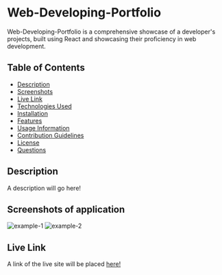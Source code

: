 # Web-Developing-Portfolio
Web-Developing-Portfolio is a comprehensive showcase of a developer's projects, built using React and showcasing their proficiency in web development. 


## Table of Contents
- [Description](#description)
- [Screenshots](#screenshots)
- [Live Link](#live-link)
- [Technologies Used](#technologies-used)
- [Installation](#installation)
- [Features](#features)
- [Usage Information](#usage-information)
- [Contribution Guidelines](#contribution-guidelines)
- [License](#license)
- [Questions](#questions)

## Description
A description will go here!


## Screenshots of application
![example-1](./example-goes-here)
![example-2](./example-goes-here)


## Live Link
A link of the live site will be placed [here!](https://example.com)

